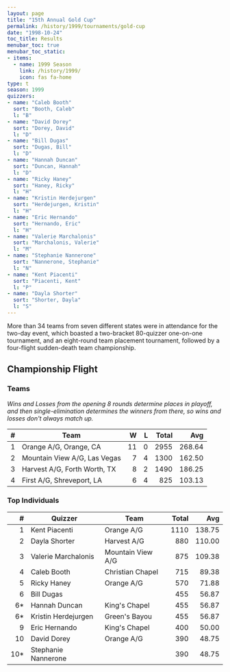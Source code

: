 ```yaml
---
layout: page
title: "15th Annual Gold Cup"
permalink: /history/1999/tournaments/gold-cup
date: "1998-10-24"
toc_title: Results
menubar_toc: true
menubar_toc_static:
- items:
  - name: 1999 Season
    link: /history/1999/
    icon: fas fa-home
type: t
season: 1999
quizzers:
- name: "Caleb Booth"
  sort: "Booth, Caleb"
  l: "B"
- name: "David Dorey"
  sort: "Dorey, David"
  l: "D"
- name: "Bill Dugas"
  sort: "Dugas, Bill"
  l: "D"
- name: "Hannah Duncan"
  sort: "Duncan, Hannah"
  l: "D"
- name: "Ricky Haney"
  sort: "Haney, Ricky"
  l: "H"
- name: "Kristin Herdejurgen"
  sort: "Herdejurgen, Kristin"
  l: "H"
- name: "Eric Hernando"
  sort: "Hernando, Eric"
  l: "H"
- name: "Valerie Marchalonis"
  sort: "Marchalonis, Valerie"
  l: "M"
- name: "Stephanie Nannerone"
  sort: "Nannerone, Stephanie"
  l: "N"
- name: "Kent Piacenti"
  sort: "Piacenti, Kent"
  l: "P"
- name: "Dayla Shorter"
  sort: "Shorter, Dayla"
  l: "S"
---
```


More than 34 teams from seven different states were in attendance for the two-day event, which boasted a two-bracket 80-quizzer one-on-one tournament,
and an eight-round team placement tournament, followed by a four-flight sudden-death team championship.

## Championship Flight

### Teams

*Wins and Losses from the opening 8 rounds determine places in playoff, and then single-elimination determines the winners from there, so wins and losses don't always match up.*

|    # | Team                         |    W |    L | Total |    Avg |
| ---: | ---------------------------- | ---: | ---: | ----: | -----: |
|    1 | Orange A/G, Orange, CA       |   11 |    0 |  2955 | 268.64 |
|    2 | Mountain View A/G, Las Vegas |    7 |    4 |  1300 | 162.50 |
|    3 | Harvest A/G, Forth Worth, TX |    8 |    2 |  1490 | 186.25 |
|    4 | First A/G, Shreveport, LA    |    6 |    4 |   825 | 103.13 |

### Top Individuals

|    # | Quizzer             | Team              | Total |    Avg |
| ---: | ------------------- | ----------------- | ----: | -----: |
|    1 | Kent Piacenti       | Orange A/G        |  1110 | 138.75 |
|    2 | Dayla Shorter       | Harvest A/G       |   880 | 110.00 |
|    3 | Valerie Marchalonis | Mountain View A/G |   875 | 109.38 |
|    4 | Caleb Booth         | Christian Chapel  |   715 |  89.38 |
|    5 | Ricky Haney         | Orange A/G        |   570 |  71.88 |
|    6 | Bill Dugas          |                   |   455 |  56.87 |
|   6* | Hannah Duncan       | King's Chapel     |   455 |  56.87 |
|   6* | Kristin Herdejurgen | Green's Bayou     |   455 |  56.87 |
|    9 | Eric Hernando       | King's Chapel     |   400 |  50.00 |
|   10 | David Dorey         | Orange A/G        |   390 |  48.75 |
|  10* | Stephanie Nannerone |                   |   390 |  48.75 |